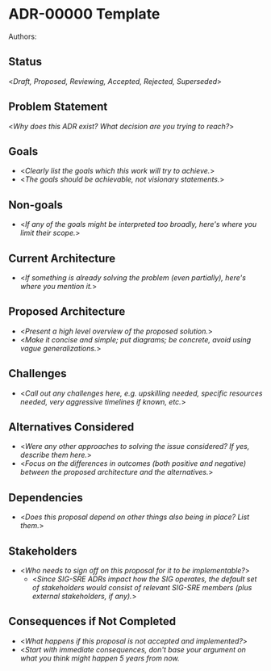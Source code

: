 # ADR-00000 Template

Authors: 


## Status

&lt;_Draft, Proposed, Reviewing, Accepted, Rejected, Superseded_> 


## Problem Statement

&lt;_Why does this ADR exist? What decision are you trying to reach?_>


## Goals

* &lt;_Clearly list the goals which this work will try to achieve._>
* &lt;_The goals should be achievable, not visionary statements._>


## Non-goals

* &lt;_If any of the goals might be interpreted too broadly, here's where you limit their scope._>


## Current Architecture

* &lt;_If something is already solving the problem (even partially), here's where you mention it._>


## Proposed Architecture

* &lt;_Present a high level overview of the proposed solution._>
* &lt;_Make it concise and simple; put diagrams; be concrete, avoid using vague generalizations._>


## Challenges

* &lt;_Call out any challenges here, e.g. upskilling needed, specific resources needed, very aggressive timelines if known, etc._>


## Alternatives Considered

* &lt;_Were any other approaches to solving the issue considered? If yes, describe them here._>
* &lt;_Focus on the differences in outcomes (both positive and negative) between the proposed architecture and the alternatives._>


## Dependencies

* &lt;_Does this proposal depend on other things also being in place? List them._>


## Stakeholders

* &lt;_Who needs to sign off on this proposal for it to be implementable?_>
  * &lt;_Since SIG-SRE ADRs impact how the SIG operates, the default set of stakeholders would consist of relevant SIG-SRE members (plus external stakeholders, if any)._>


## Consequences if Not Completed

* &lt;_What happens if this proposal is not accepted and implemented?_>
* &lt;_Start with immediate consequences, don't base your argument on what you think might happen 5 years from now._

